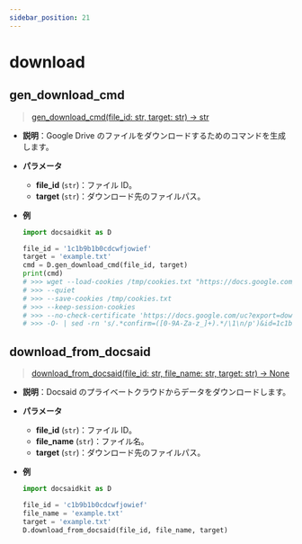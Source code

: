 ```yaml
---
sidebar_position: 21
---
```


# download

## gen_download_cmd

> [gen_download_cmd(file_id: str, target: str) -> str](https://github.com/DocsaidLab/DocsaidKit/blob/71170598902b6f8e89a969f1ce27ed4fd05b2ff2/docsaidkit/utils/utils.py#L68)

- **説明**：Google Drive のファイルをダウンロードするためのコマンドを生成します。

- **パラメータ**

  - **file_id** (`str`)：ファイル ID。
  - **target** (`str`)：ダウンロード先のファイルパス。

- **例**

  ```python
  import docsaidkit as D

  file_id = '1c1b9b1b0cdcwfjowief'
  target = 'example.txt'
  cmd = D.gen_download_cmd(file_id, target)
  print(cmd)
  # >>> wget --load-cookies /tmp/cookies.txt "https://docs.google.com/uc?export=download&confirm=$(wget
  # >>> --quiet
  # >>> --save-cookies /tmp/cookies.txt
  # >>> --keep-session-cookies
  # >>> --no-check-certificate 'https://docs.google.com/uc?export=download&id=1c1b9b1b0cdcwfjowief'
  # >>> -O- | sed -rn 's/.*confirm=([0-9A-Za-z_]+).*/\1\n/p')&id=1c1b9b1b0cdcwfjowief" -O example.txt && rm -rf /tmp/cookies.txt
  ```

## download_from_docsaid

> [download_from_docsaid(file_id: str, file_name: str, target: str) -> None](https://github.com/DocsaidLab/DocsaidKit/blob/71170598902b6f8e89a969f1ce27ed4fd05b2ff2/docsaidkit/utils/utils.py#L79)

- **説明**：Docsaid のプライベートクラウドからデータをダウンロードします。

- **パラメータ**

  - **file_id** (`str`)：ファイル ID。
  - **file_name** (`str`)：ファイル名。
  - **target** (`str`)：ダウンロード先のファイルパス。

- **例**

  ```python
  import docsaidkit as D

  file_id = 'c1b9b1b0cdcwfjowief'
  file_name = 'example.txt'
  target = 'example.txt'
  D.download_from_docsaid(file_id, file_name, target)
  ```
